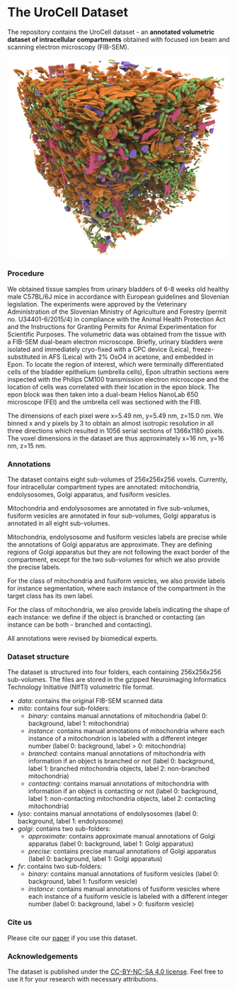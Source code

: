 # The UroCell Dataset
The repository contains the UroCell dataset - an **annotated volumetric dataset of intracellular compartments** obtained with focused ion beam and scanning electron microscopy (FIB-SEM). 
<p align="center">
<img src="https://github.com/MancaZerovnikMekuc/UroCell/blob/master/compartments.png" alt="alt text" width="500">
</p>

### Procedure
We obtained tissue samples from urinary bladders of 6-8 weeks old healthy male C57BL/6J mice in accordance with European guidelines and Slovenian legislation. The experiments were approved by the Veterinary Administration of the Slovenian Ministry of Agriculture and Forestry (permit no. U34401-6/2015/4) in compliance with the Animal Health Protection Act and the Instructions for Granting Permits for Animal Experimentation for Scientific Purposes. 
The volumetric data was obtained from the tissue with a FIB-SEM dual-beam electron microscope. Briefly, urinary bladders were isolated and immediately cryo-fixed with a CPC device (Leica), freeze-substituted in AFS (Leica) with 2% OsO4 in acetone, and embedded in Epon. To locate the region of interest, which were terminally differentiated cells of the bladder epithelium (umbrella cells), Epon ultrathin sections were inspected with the Philips CM100 transmission electron microscope and the location of cells was correlated with their location in the epon block. The epon block was then taken into a dual-beam Helios NanoLab 650 microscope (FEI) and the umbrella cell was sectioned with the FIB. 

The dimensions of each pixel were x=5.49 nm, y=5.49 nm, z=15.0 nm. We binned x and y pixels by 3 to obtain an almost isotropic resolution in all three directions which resulted in 1056 serial sections of 1366x1180 pixels. The voxel dimensions in the dataset are thus approximately x=16 nm, y=16 nm, z=15 nm. 

### Annotations

The dataset contains eight sub-volumes of 256x256x256 voxels. Currently, four intracellular compartment types are annotated: mitochondria, endolysosomes, Golgi apparatus, and fusiform vesicles. 

Mitochondria and endolysosomes are annotated in five sub-volumes, fusiform vesicles are annotated in four sub-volumes, Golgi apparatus is annotated in all eight sub-volumes. 

Mitochondria, endolysosome and fusiform vesicles labels are precise while the annotations of Golgi apparatus are approximate. They are defining regions of Golgi apparatus but they are not following the exact border of the compartment, except for the two sub-volumes for which we also provide the precise labels. 

For the class of mitochondria and fusiform vesicles, we also provide labels for instance segmentation, where each instance of the compartment in the target class has its own label.

For the class of mitochondria, we also provide labels indicating the shape of each instance: we define if the object is branched or contacting (an instance can be both - branched and contacting).

All annotations were revised by biomedical experts.

### Dataset structure

The dataset is structured into four folders, each containing 256x256x256 sub-volumes. The files are stored in the gzipped Neuroimaging Informatics Technology Initiative (NIfTI) volumetric file format.

* *data*: contains the original FIB-SEM scanned data
* *mito*: contains four sub-folders:
    * *binary:* contains manual annotations of mitochondria (label 0: background, label 1: mitochondria)
    * *instance:* contains manual annotations of mitochondria where each instance of a mitochondrion is labeled with a different integer number (label 0: background, label > 0: mitochondria)
    * *branched:* contains manual annotations of mitochondria with information if an object is branched or not (label 0: background, label 1: branched mitochondria objects, label 2: non-branched mitochondria)
    * *contacting:* contains manual annotations of mitochondria with information if an object is contacting or not (label 0: background, label 1: non-contacting mitochondria objects, label 2: contacting mitochondria)
* *lyso*: contains manual annotations of endolysosomes (label 0: background, label 1: endolysosome)
* *golgi*: contains two sub-folders:
    * *approximate:* contains approximate manual annotations of Golgi apparatus (label 0: background, label 1: Golgi apparatus)
    * *precise:* contains precise manual annotations of Golgi apparatus (label 0: background, label 1: Golgi apparatus)
* *fv*: contains two sub-folders:
    * *binary:* contains manual annotations of fusiform vesicles (label 0: background, label 1: fusiform vesicle)
    * *instance:* contains manual annotations of fusiform vesicles where each instance of a fusiform vesicle is labeled with a different integer number (label 0: background, label > 0: fusiform vesicle)

### Cite us
Please cite our [paper](https://doi.org/10.1016/j.compbiomed.2020.103693) if you use this dataset. 

### Acknowledgements
The dataset is published under the [CC-BY-NC-SA 4.0 license](https://creativecommons.org/licenses/by-nc-sa/4.0/legalcode). Feel free to use it for your research with necessary attributions. 
